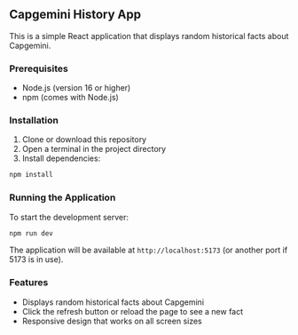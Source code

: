 ## Capgemini History App

This is a simple React application that displays random historical facts about Capgemini.

### Prerequisites

- Node.js (version 16 or higher)
- npm (comes with Node.js)

### Installation

1. Clone or download this repository
2. Open a terminal in the project directory
3. Install dependencies:
```bash
npm install
```

### Running the Application

To start the development server:
```bash
npm run dev
```

The application will be available at `http://localhost:5173` (or another port if 5173 is in use).

### Features

- Displays random historical facts about Capgemini
- Click the refresh button or reload the page to see a new fact
- Responsive design that works on all screen sizes